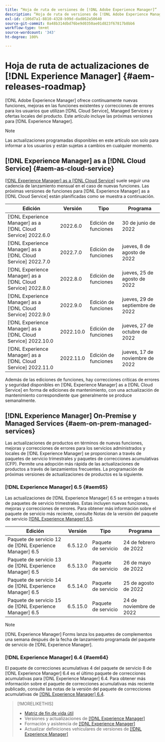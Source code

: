 ```yaml
---
title: “Hoja de ruta de versiones de [!DNL Adobe Experience Manager]”
description: “Hoja de ruta de versiones de [!DNL Adobe Experience Manager]”
exl-id: c106d7a1-8810-4328-b99d-dad862a50640
source-git-commit: 0a48b314dbd76be9d0350ae01d823f67817b8bb6
workflow-type: tm+mt
source-wordcount: '343'
ht-degree: 100%

---
```


# Hoja de ruta de actualizaciones de [!DNL Experience Manager] {#aem-releases-roadmap}

[!DNL Adobe Experience Manager] ofrece continuamente nuevas funciones, mejoras en las funciones existentes y correcciones de errores para los usuarios que utilizan [!DNL Cloud Service], Managed Services y ofertas locales del producto. Este artículo incluye las próximas versiones para [!DNL Experience Manager].

>[!NOTE]
>
>Las actualizaciones programadas disponibles en este artículo son solo para informar a los usuarios y están sujetas a cambios en cualquier momento.

## [!DNL Experience Manager] as a [!DNL Cloud Service] {#aem-as-cloud-service}

[[!DNL Experience Manager] as a  [!DNL Cloud Service]](https://experienceleague.adobe.com/docs/experience-manager-cloud-service/release-notes/home.html?lang=es) suele seguir una cadencia de lanzamiento mensual en el caso de nuevas funciones. Las próximas versiones de funciones para [!DNL Experience Manager] as a [!DNL Cloud Service] están planificadas como se muestra a continuación.

| Edición | Versión | Tipo | Programa |
|---|---|---|---|
| [!DNL Experience Manager] as a [!DNL Cloud Service] 2022.6.0 | 2022.6.0 | Edición de funciones | 30 de junio de 2022 |
| [!DNL Experience Manager] as a [!DNL Cloud Service] 2022.7.0 | 2022.7.0 | Edición de funciones | jueves, 8 de agosto de 2022 |
| [!DNL Experience Manager] as a [!DNL Cloud Service] 2022.8.0 | 2022.8.0 | Edición de funciones | jueves, 25 de agosto de 2022 |
| [!DNL Experience Manager] as a [!DNL Cloud Service] 2022.9.0 | 2022.9.0 | Edición de funciones | jueves, 29 de septiembre de 2022 |
| [!DNL Experience Manager] as a [!DNL Cloud Service] 2022.10.0 | 2022.10.0 | Edición de funciones | jueves, 27 de octubre de 2022 |
| [!DNL Experience Manager] as a [!DNL Cloud Service] 2022.11.0 | 2022.11.0 | Edición de funciones | jueves, 17 de noviembre de 2022 |

Además de las ediciones de funciones, hay correcciones críticas de errores y seguridad disponibles en [!DNL Experience Manager] as a [!DNL Cloud Service] en forma de ediciones de mantenimiento, con una actualización de mantenimiento correspondiente que generalmente se produce semanalmente.

## [!DNL Experience Manager] On-Premise y Managed Services {#aem-on-prem-managed-services}

Las actualizaciones de productos en términos de nuevas funciones, mejoras y correcciones de errores para los servicios administrados y locales de [!DNL Experience Manager] se proporcionan a través de paquetes de servicio trimestrales y paquetes de correcciones acumulativas (CFP). Permite una adopción más rápida de las actualizaciones de productos a través de lanzamientos frecuentes. La programación de próximas versiones de actualizaciones de productos es la siguiente.

### [!DNL Experience Manager] 6.5 {#aem65}

Las actualizaciones de [!DNL Experience Manager] 6.5 se entregan a través de paquetes de servicio trimestrales. Estas incluyen nuevas funciones, mejoras y correcciones de errores. Para obtener más información sobre el paquete de servicio más reciente, consulte Notas de la versión del paquete de servicio [[!DNL Experience Manager]  6.5](https://experienceleague.adobe.com/docs/experience-manager-65/release-notes/service-pack/sp-release-notes.html?lang=es).

| Edición | Versión | Tipo | Programa |
|---|---|---|---|
| Paquete de servicio 12 de [!DNL Experience Manager] 6.5 | 6.5.12.0 | Paquete de servicio | 24 de febrero de 2022 |
| Paquete de servicio 13 de [!DNL Experience Manager] 6.5 | 6.5.13.0 | Paquete de servicio | 26 de mayo de 2022 |
| Paquete de servicio 14 de [!DNL Experience Manager] 6.5 | 6.5.14.0 | Paquete de servicio | 25 de agosto de 2022 |
| Paquete de servicio 15 de [!DNL Experience Manager] 6.5 | 6.5.15.0 | Paquete de servicio | 24 de noviembre de 2022 |


>[!NOTE]
>
>[!DNL Experience Manager] Forms lanza los paquetes de complementos una semana después de la fecha de lanzamiento programada del paquete de servicio de [!DNL Experience Manager].

### [!DNL Experience Manager] 6.4 {#aem64}

El paquete de correcciones acumulativas 4 del paquete de servicio 8 de [!DNL Experience Manager] 6.4 es el último paquete de correcciones acumulativas para [!DNL Experience Manager] 6.4. Para obtener más información sobre el paquete de correcciones acumulativas más reciente publicado, consulte las notas de la versión del paquete de correcciones acumulativas de [[!DNL Experience Manager]  6.4](https://experienceleague.adobe.com/docs/experience-manager-64/release-notes/cfp-release-notes.html?lang=es).

>[!MORELIKETHIS]
>
>* [Matriz de fin de vida útil](https://helpx.adobe.com/es/support/programs/eol-matrix.html)
>* Versiones y actualizaciones de [[!DNL Experience Manager] ](https://helpx.adobe.com/es/experience-manager/aem-releases-updates.html)
>* Formación y asistencia de [[!DNL Experience Manager] ](https://experienceleague.adobe.com/docs/experience-manager-cloud-service.html?lang=es)
>* Actualizar definiciones vehiculares de versiones de [[!DNL Experience Manager] ](/help/update-release-vehicle-definitions.md)

